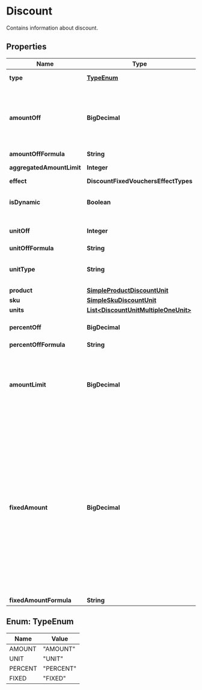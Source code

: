 

# Discount

Contains information about discount.

## Properties

| Name | Type | Description | Notes |
|------------ | ------------- | ------------- | -------------|
|**type** | [**TypeEnum**](#TypeEnum) | Defines the type of the voucher. |  |
|**amountOff** | **BigDecimal** | Amount taken off the subtotal of a price. Value is multiplied by 100 to precisely represent 2 decimal places. For example, a $10 discount is written as 1000. |  |
|**amountOffFormula** | **String** |  |  [optional] |
|**aggregatedAmountLimit** | **Integer** | Maximum discount amount per order. |  [optional] |
|**effect** | **DiscountFixedVouchersEffectTypes** |  |  [optional] |
|**isDynamic** | **Boolean** | Flag indicating whether the discount was calculated using a formula. |  [optional] |
|**unitOff** | **Integer** | Number of units to be granted a full value discount. |  [optional] |
|**unitOffFormula** | **String** |  |  [optional] |
|**unitType** | **String** | The product deemed as free, chosen from product inventory (e.g. time, items). |  |
|**product** | [**SimpleProductDiscountUnit**](SimpleProductDiscountUnit.md) |  |  [optional] |
|**sku** | [**SimpleSkuDiscountUnit**](SimpleSkuDiscountUnit.md) |  |  [optional] |
|**units** | [**List&lt;DiscountUnitMultipleOneUnit&gt;**](DiscountUnitMultipleOneUnit.md) |  |  |
|**percentOff** | **BigDecimal** | The percent discount that the customer will receive. |  |
|**percentOffFormula** | **String** |  |  [optional] |
|**amountLimit** | **BigDecimal** | Upper limit allowed to be applied as a discount. Value is multiplied by 100 to precisely represent 2 decimal places. For example, a $6 maximum discount is written as 600. |  [optional] |
|**fixedAmount** | **BigDecimal** | Sets a fixed value for an order total or the item price. The value is multiplied by 100 to precisely represent 2 decimal places. For example, a $10 discount is written as 1000. If the fixed amount is calculated by the formula, i.e. the &#x60;fixed_amount_formula&#x60; parameter is present in the fixed amount definition, this value becomes the **fallback value**. As a result, if the formula cannot be calculated due to missing metadata, for example, this value will be used as the fixed value. |  |
|**fixedAmountFormula** | **String** |  |  [optional] |



## Enum: TypeEnum

| Name | Value |
|---- | -----|
| AMOUNT | &quot;AMOUNT&quot; |
| UNIT | &quot;UNIT&quot; |
| PERCENT | &quot;PERCENT&quot; |
| FIXED | &quot;FIXED&quot; |



